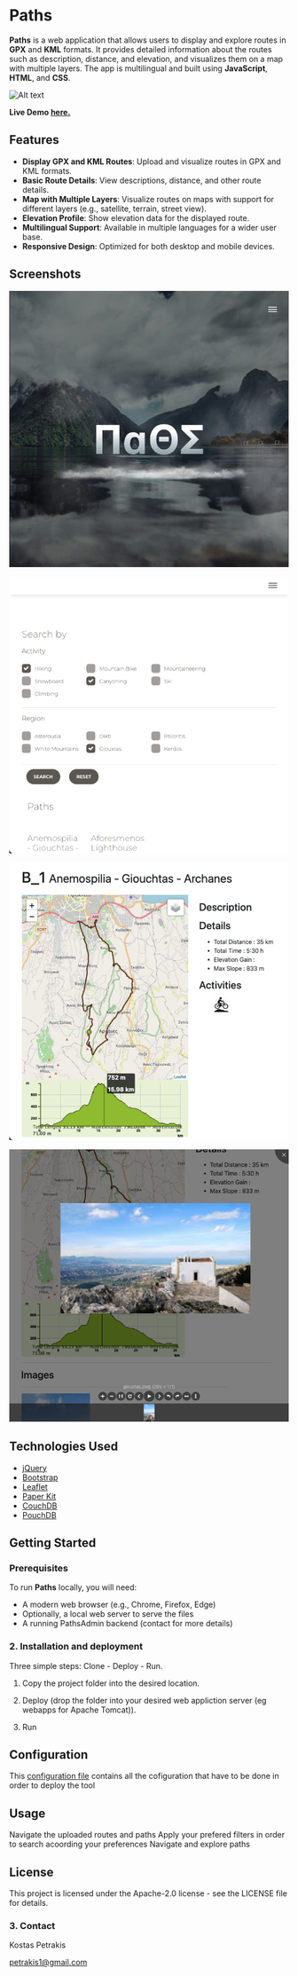 # Paths

**Paths** is a web application that allows users to display and explore routes in **GPX** and **KML** formats. It provides detailed information about the routes such as description, distance, and elevation, and visualizes them on a map with multiple layers. The app is multilingual and built using **JavaScript**, **HTML**, and **CSS**.

![Alt text](img/paths.gif)

**Live Demo [here.](https://petrakis.info/Paths/)**

## Features

- **Display GPX and KML Routes**: Upload and visualize routes in GPX and KML formats.
- **Basic Route Details**: View descriptions, distance, and other route details.
- **Map with Multiple Layers**: Visualize routes on maps with support for different layers (e.g., satellite, terrain, street view).
- **Elevation Profile**: Show elevation data for the displayed route.
- **Multilingual Support**: Available in multiple languages for a wider user base.
- **Responsive Design**: Optimized for both desktop and mobile devices.

## Screenshots

![Alt text](img/screen11.png)

![Alt text](img/screen2.png)

![Alt text](img/screen3.png)

![Alt text](img/screen4.png)

## Technologies Used

* [jQuery](https://jquery.com/)
* [Bootstrap](https://getbootstrap.com/)
* [Leaflet](https://leafletjs.com/)
* [Paper Kit](https://github.com/creativetimofficial/paper-kit-2)
* [CouchDB](https://couchdb.apache.org/)
* [PouchDB](https://pouchdb.com/)

## Getting Started

### Prerequisites

To run **Paths** locally, you will need:

- A modern web browser (e.g., Chrome, Firefox, Edge)
- Optionally, a local web server to serve the files
- A running PathsAdmin backend (contact for more details)

### 2. Installation and deployment ###

Three simple steps: Clone - Deploy - Run.

1. Copy the project folder into the desired location. 

2. Deploy (drop the folder into your desired web appliction server (eg webapps for Apache Tomcat)).

3. Run 


## Configuration

This [configuration file](https://github.com/cpetrakis/Paths/blob/main/configuration/config.json) contains all the cofiguration that have to be done in order to deploy the tool

## Usage
Navigate the uploaded routes and paths
Apply your prefered filters in order to search acoording your preferences
Navigate and explore paths


## License
This project is licensed under the Apache-2.0 license - see the LICENSE file for details.

### 3. Contact ### 

Kostas Petrakis 

<petrakis1@gmail.com>
